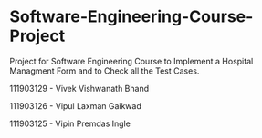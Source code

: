 # Software-Engineering-Course-Project

Project for Software Engineering Course to Implement a Hospital Managment Form and to Check all the Test Cases.


111903129 - Vivek Vishwanath Bhand


111903126 - Vipul Laxman Gaikwad


111903125 - Vipin Premdas Ingle

